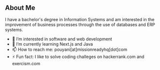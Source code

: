 ## About Me
I have a bachelor's degree in Information Systems and am interested in the improvement of business processes through the use of databases and ERP systems.
- 👀 I’m interested in software and web development
- 🌱 I’m currently learning Next.js and Java
- 📫 How to reach me: pouyani[at]missionreadyhq[dot]com
- ⚡ Fun fact: I like to solve coding challeges on hackerrank.com and exercism.com

<!---
pouyaniranpour/pouyaniranpour is a ✨ special ✨ repository because its `README.md` (this file) appears on your GitHub profile.
You can click the Preview link to take a look at your changes.
--->
